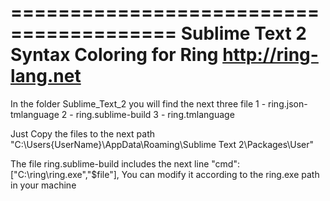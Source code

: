 ========================================
Sublime Text 2 Syntax Coloring for Ring
http://ring-lang.net
========================================

In the folder Sublime_Text_2 you will find the next three file
1 - ring.json-tmlanguage
2 - ring.sublime-build
3 - ring.tmlanguage

Just Copy the files to the next path
"C:\Users\{UserName}\AppData\Roaming\Sublime Text 2\Packages\User\"

The file ring.sublime-build includes the next line
"cmd": ["C:\\ring\\ring.exe","$file"],
You can modify it according to the ring.exe path in your machine 

